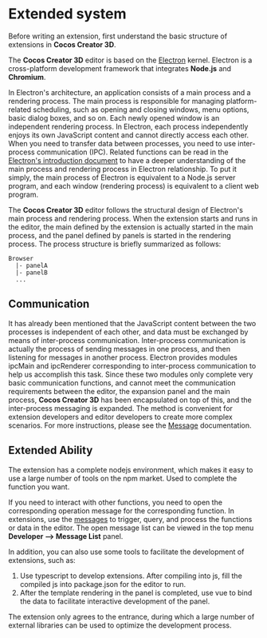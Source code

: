 # Extended system

Before writing an extension, first understand the basic structure of extensions in **Cocos Creator 3D**.

The **Cocos Creator 3D** editor is based on the [Electron](https://github.com/atom/electron) kernel. Electron is a cross-platform development framework that integrates **Node.js** and **Chromium**.

In Electron's architecture, an application consists of a main process and a rendering process. The main process is responsible for managing platform-related scheduling, such as opening and closing windows, menu options, basic dialog boxes, and so on. Each newly opened window is an independent rendering process. In Electron, each process independently enjoys its own JavaScript content and cannot directly access each other. When you need to transfer data between processes, you need to use inter-process communication (IPC). Related functions can be read in the [Electron's introduction document](https://github.com/atom/electron/blob/master/docs/tutorial/quick-start.md) to have a deeper understanding of the main process and rendering process in Electron relationship. To put it simply, the main process of Electron is equivalent to a Node.js server program, and each window (rendering process) is equivalent to a client web program.

The **Cocos Creator 3D** editor follows the structural design of Electron's main process and rendering process. When the extension starts and runs in the editor, the main defined by the extension is actually started in the main process, and the panel defined by panels is started in the rendering process. The process structure is briefly summarized as follows:

```
Browser
  |- panelA
  |- panelB
  ...
```

## Communication

It has already been mentioned that the JavaScript content between the two processes is independent of each other, and data must be exchanged by means of inter-process communication. Inter-process communication is actually the process of sending messages in one process, and then listening for messages in another process. Electron provides modules ipcMain and ipcRenderer corresponding to inter-process communication to help us accomplish this task. Since these two modules only complete very basic communication functions, and cannot meet the communication requirements between the editor, the expansion panel and the main process, **Cocos Creator 3D** has been encapsulated on top of this, and the inter-process messaging is expanded. The method is convenient for extension developers and editor developers to create more complex scenarios. For more instructions, please see the [Message](./messages.md) documentation.

## Extended Ability

The extension has a complete nodejs environment, which makes it easy to use a large number of tools on the npm market. Used to complete the function you want.

If you need to interact with other functions, you need to open the corresponding operation message for the corresponding function. In extensions, use the [messages](messages.md) to trigger, query, and process the functions or data in the editor. The open message list can be viewed in the top menu **Developer --> Message List** panel.

In addition, you can also use some tools to facilitate the development of extensions, such as:

1. Use typescript to develop extensions. After compiling into js, ​​fill the compiled js into package.json for the editor to run.
2. After the template rendering in the panel is completed, use vue to bind the data to facilitate interactive development of the panel.

The extension only agrees to the entrance, during which a large number of external libraries can be used to optimize the development process.